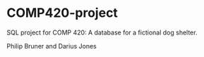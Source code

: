 # COMP420-project
SQL project for COMP 420: A database for a fictional dog shelter.

Philip Bruner and Darius Jones
